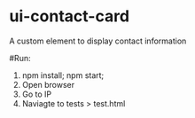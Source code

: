 # ui-contact-card
A custom element to display contact information

#Run:

1. npm install; npm start;
2. Open browser
3. Go to IP
4. Naviagte to tests > test.html
